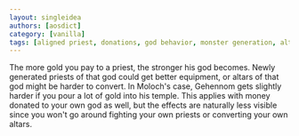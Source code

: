 ```yaml
---
layout: singleidea
authors: [aosdict]
category: [vanilla]
tags: [aligned priest, donations, god behavior, monster generation, altars, gehennom]
---
```

The more gold you pay to a priest, the stronger his god becomes. Newly generated priests of that god could get better equipment, or altars of that god might be harder to convert. In Moloch's case, Gehennom gets slightly harder if you pour a lot of gold into his temple. This applies with money donated to your own god as well, but the effects are naturally less visible since you won't go around fighting your own priests or converting your own altars.
